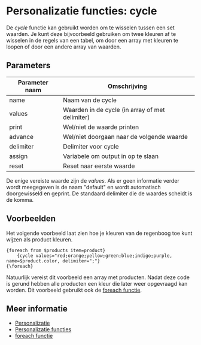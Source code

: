 # Personalizatie functies: cycle

De *cycle* functie kan gebruikt worden om te wisselen tussen een set waarden. 
Je kunt deze bijvoorbeeld gebruiken om twee kleuren af te wisselen in de 
regels van een tabel, om door een array met kleuren te loopen of door 
een andere array van waarden.

## Parameters

| Parameter naam | Omschrijving                                    |
|----------------|-------------------------------------------------|
| name           | Naam van de cycle                               |
| values         | Waarden in de cycle (in array of met delimiter) |
| print          | Wel/niet de waarde printen                      |
| advance        | Wel/niet doorgaan naar de volgende waarde        |
| delimiter      | Delimiter voor cycle                            |
| assign         | Variabele om output in op te slaan              |
| reset          | Reset naar eerste waarde                        |

De enige vereiste waarde zijn de *values*. Als er geen informatie verder 
wordt meegegeven is de naam "default" en wordt automatisch doorgewisseld 
en geprint. De standaard delimiter die de waardes scheidt is de komma.

## Voorbeelden

Het volgende voorbeeld laat zien hoe je kleuren van de regenboog toe 
kunt wijzen als product kleuren.

    {foreach from $products item=product}
        {cycle values="red;orange;yellow;green;blue;indigo;purple, name=$product.color, delimiter=";"}
    {\foreach}
    
Natuurlijk vereist dit voorbeeld een array met producten. Nadat deze code 
is gerund hebben alle producten een kleur die later weer opgevraagd kan worden.
Dit voorbeeld gebruikt ook de [foreach functie](./personalization-functions-foreach.md).
    
## Meer informatie

* [Personalizatie](./personalization)
* [Personalizatie functies](./personalization-functions)
* [foreach functie](./personalization-functions-foreach.md)

